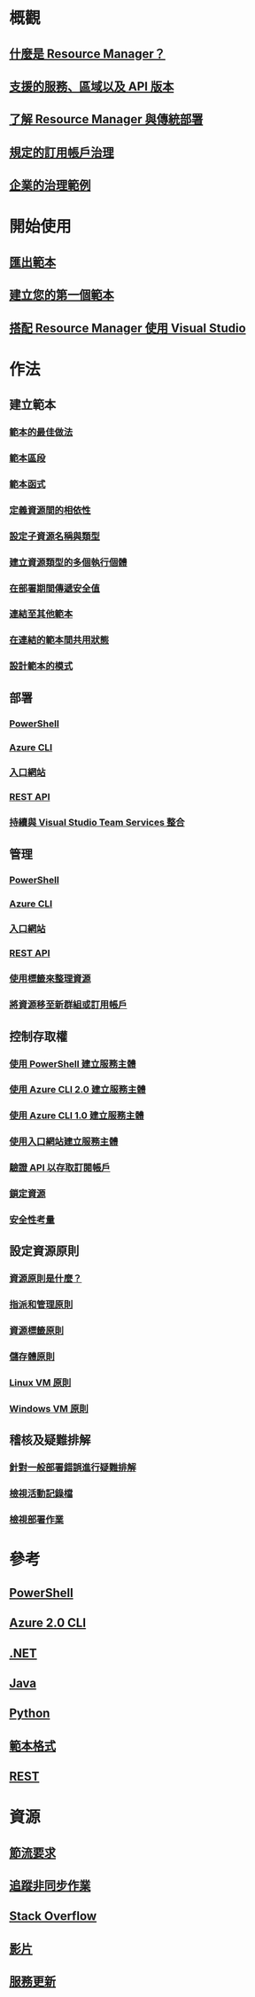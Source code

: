 # 概觀
## [什麼是 Resource Manager？](resource-group-overview.md)
## [支援的服務、區域以及 API 版本](resource-manager-supported-services.md)
## [了解 Resource Manager 與傳統部署](resource-manager-deployment-model.md)
## [規定的訂用帳戶治理](resource-manager-subscription-governance.md)
## [企業的治理範例](resource-manager-subscription-examples.md)

# 開始使用
## [匯出範本](resource-manager-export-template.md)
## [建立您的第一個範本](resource-manager-create-first-template.md)
## [搭配 Resource Manager 使用 Visual Studio](vs-azure-tools-resource-groups-deployment-projects-create-deploy.md)

# 作法
## 建立範本
### [範本的最佳做法](resource-manager-template-best-practices.md)
### [範本區段](resource-group-authoring-templates.md)
### [範本函式](resource-group-template-functions.md)
### [定義資源間的相依性](resource-group-define-dependencies.md)
### [設定子資源名稱與類型](resource-manager-template-child-resource.md)
### [建立資源類型的多個執行個體](resource-group-create-multiple.md)
### [在部署期間傳遞安全值](resource-manager-keyvault-parameter.md)
### [連結至其他範本](resource-group-linked-templates.md)
### [在連結的範本間共用狀態](best-practices-resource-manager-state.md)
### [設計範本的模式](best-practices-resource-manager-design-templates.md)
## 部署
### [PowerShell](resource-group-template-deploy.md)
### [Azure CLI](resource-group-template-deploy-cli.md)
### [入口網站](resource-group-template-deploy-portal.md)
### [REST API](resource-group-template-deploy-rest.md)
### [持續與 Visual Studio Team Services 整合](../vs-azure-tools-resource-groups-ci-in-vsts.md?toc=%2fazure%2fazure-resource-manager%2ftoc.json)
## 管理
### [PowerShell](powershell-azure-resource-manager.md)
### [Azure CLI](xplat-cli-azure-resource-manager.md)
### [入口網站](resource-group-portal.md)
### [REST API](resource-manager-rest-api.md)
### [使用標籤來整理資源](resource-group-using-tags.md)
### [將資源移至新群組或訂用帳戶](resource-group-move-resources.md)
## 控制存取權
### [使用 PowerShell 建立服務主體](resource-group-authenticate-service-principal.md)
### [使用 Azure CLI 2.0 建立服務主體](/cli/azure/create-an-azure-service-principal-azure-cli?toc=%2fazure%2fazure-resource-manager%2ftoc.json)
### [使用 Azure CLI 1.0 建立服務主體](resource-group-authenticate-service-principal-cli.md)
### [使用入口網站建立服務主體](resource-group-create-service-principal-portal.md)
### [驗證 API 以存取訂閱帳戶](resource-manager-api-authentication.md)
### [鎖定資源](resource-group-lock-resources.md)
### [安全性考量](best-practices-resource-manager-security.md)
## 設定資源原則
### [資源原則是什麼？](resource-manager-policy.md)
### [指派和管理原則](resource-manager-policy-create-assign.md)
### [資源標籤原則](resource-manager-policy-tags.md)
### [儲存體原則](resource-manager-policy-storage.md)
### [Linux VM 原則](../virtual-machines/virtual-machines-linux-policy.md?toc=%2fazure%2fazure-resource-manager%2ftoc.json)
### [Windows VM 原則](../virtual-machines/virtual-machines-windows-policy.md?toc=%2fazure%2fazure-resource-manager%2ftoc.json)
## 稽核及疑難排解
### [針對一般部署錯誤進行疑難排解](resource-manager-common-deployment-errors.md)
### [檢視活動記錄檔](resource-group-audit.md)
### [檢視部署作業](resource-manager-deployment-operations.md)

# 參考
## [PowerShell](/powershell/resourcemanager/azurerm.resources/v3.5.0/azurerm.resources)
## [Azure 2.0 CLI](/cli/azure/resource)
## [.NET](/dotnet/api/microsoft.azure.management.resourcemanager)
## [Java](/java/api/com.microsoft.azure.management.resources)
## [Python](http://azure-sdk-for-python.readthedocs.io/en/latest/resourcemanagement.html)
## [範本格式](/azure/templates/)
## [REST](/rest/api/resources/)

# 資源
## [節流要求](resource-manager-request-limits.md)
## [追蹤非同步作業](resource-manager-async-operations.md)
## [Stack Overflow](http://stackoverflow.com/questions/tagged/azure-resource-manager)
## [影片](https://azure.microsoft.com/documentation/videos/index/?services=azure-resource-manager)
## [服務更新](https://azure.microsoft.com/updates/?product=azure-resource-manager)
